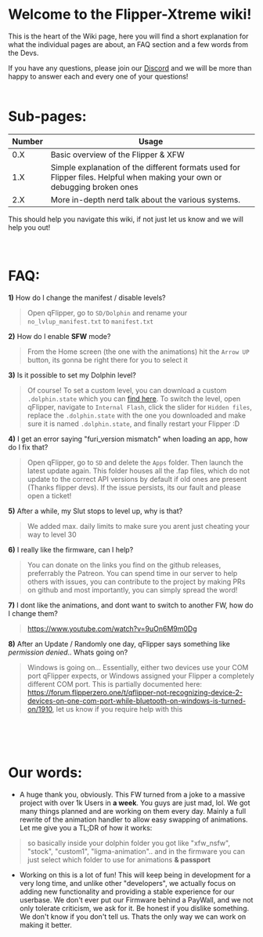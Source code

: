 # Welcome to the Flipper-Xtreme wiki!

This is the heart of the Wiki page, here you will find a short explanation for what the individual pages are about, an FAQ section and a few words from the Devs.

If you have any questions, please join our [Discord](https://discord.gg/flipper-xtreme) and we will be more than happy to answer each and every one of your questions!
<br><br>
# Sub-pages:

| Number | Usage |
---------|-----------
| 0.X | Basic overview of the Flipper & XFW |
| 1.X | Simple explanation of the different formats used for Flipper files. Helpful when making your own or debugging broken ones |
| 2.X | More in-depth nerd talk about the various systems. |

This should help you navigate this wiki, if not just let us know and we will help you out!
<br><br><br>
# FAQ:
**1)** How do I change the manifest / disable levels?
> Open qFlipper, go to `SD/Dolphin` and rename your `no_lvlup_manifest.txt` to `manifest.txt`

**2)** How do I enable **SFW** mode?
> From the Home screen (the one with the animations) hit the `Arrow UP` button, its gonna be right there for you to select it

**3)** Is it possible to set my Dolphin level?
> Of course! To set a custom level, you can download a custom `.dolphin.state` which you can [find here](https://github.com/UberGuidoZ/Flipper/tree/main/Dolphin_Level/ClaraCrazy/). To switch the level, open qFlipper, navigate to `Internal Flash`, click the slider for `Hidden files`, replace the `.dolphin.state` with the one you downloaded and make sure it is named `.dolphin.state`, and finally restart your Flipper :D

**4)** I get an error saying "furi_version mismatch" when loading an app, how do I fix that?
> Open qFlipper, go to `SD` and delete the `Apps` folder. Then launch the latest update again. This folder houses all the .fap files, which do not update to the correct API versions by default if old ones are present (Thanks flipper devs). If the issue persists, its our fault and please open a ticket!

**5)** After a while, my Slut stops to level up, why is that?
> We added max. daily limits to make sure you arent just cheating your way to level 30

**6)** I really like the firmware, can I help?
> You can donate on the links you find on the github releases, preferrably the Patreon. You can spend time in our server to help others with issues, you can contribute to the project by making PRs on github and most importantly, you can simply spread the word!

**7)** I dont like the animations, and dont want to switch to another FW, how do I change them?
> <https://www.youtube.com/watch?v=9uOn6M9m0Dg>

**8)** After an Update / Randomly one day, qFlipper says something like *permission denied*.. Whats going on?
> Windows is going on... Essentially, either two devices use your COM port qFlipper expects, or Windows assigned your Flipper a completely different COM port. This is partially documented here: <https://forum.flipperzero.one/t/qflipper-not-recognizing-device-2-devices-on-one-com-port-while-bluetooth-on-windows-is-turned-on/1910>, let us know if you require help with this


<br><br><br>
# Our words:

- A huge thank you, obviously. This FW turned from a joke to a massive project with over 1k Users in **a week**. You guys are just mad, lol. We got many things planned and are working on them every day. Mainly a full rewrite of the animation handler to allow easy swapping of animations. Let me give you a TL;DR of how it works:
> so basically inside your dolphin folder you got like "xfw_nsfw", "stock", "custom1", "ligma-animation".. and in the firmware you can just select which folder to use for animations **& passport**

- Working on this is a lot of fun! This will keep being in development for a very long time, and unlike other "developers", we actually focus on adding new functionality and providing a stable experience for our userbase. We don't ever put our Firmware behind a PayWall, and we not only tolerate criticism, we ask for it. Be honest if you dislike something. We don't know if you don't tell us. Thats the only way we can work on making it better.